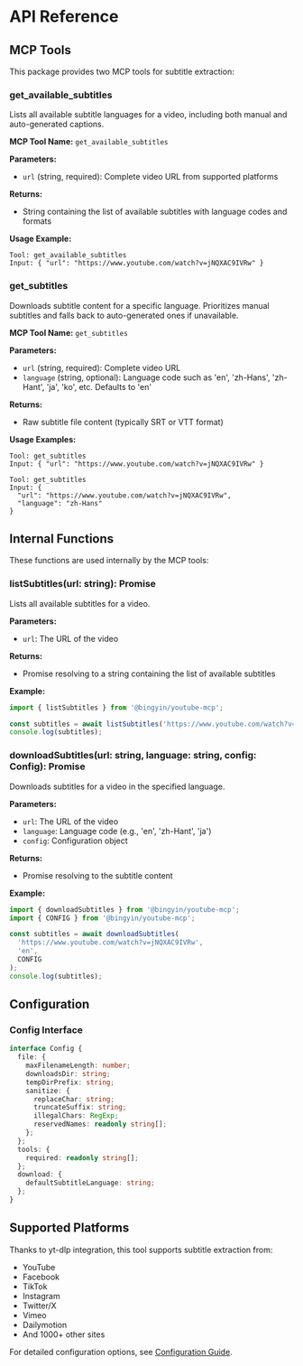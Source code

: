 # API Reference

## MCP Tools

This package provides two MCP tools for subtitle extraction:

### get_available_subtitles

Lists all available subtitle languages for a video, including both manual and auto-generated captions.

**MCP Tool Name:** `get_available_subtitles`

**Parameters:**
- `url` (string, required): Complete video URL from supported platforms

**Returns:**
- String containing the list of available subtitles with language codes and formats

**Usage Example:**
```
Tool: get_available_subtitles
Input: { "url": "https://www.youtube.com/watch?v=jNQXAC9IVRw" }
```

### get_subtitles

Downloads subtitle content for a specific language. Prioritizes manual subtitles and falls back to auto-generated ones if unavailable.

**MCP Tool Name:** `get_subtitles`

**Parameters:**
- `url` (string, required): Complete video URL
- `language` (string, optional): Language code such as 'en', 'zh-Hans', 'zh-Hant', 'ja', 'ko', etc. Defaults to 'en'

**Returns:**
- Raw subtitle file content (typically SRT or VTT format)

**Usage Examples:**
```
Tool: get_subtitles
Input: { "url": "https://www.youtube.com/watch?v=jNQXAC9IVRw" }

Tool: get_subtitles
Input: { 
  "url": "https://www.youtube.com/watch?v=jNQXAC9IVRw", 
  "language": "zh-Hans" 
}
```

## Internal Functions

These functions are used internally by the MCP tools:

### listSubtitles(url: string): Promise<string>

Lists all available subtitles for a video.

**Parameters:**
- `url`: The URL of the video

**Returns:**
- Promise resolving to a string containing the list of available subtitles

**Example:**
```javascript
import { listSubtitles } from '@bingyin/youtube-mcp';

const subtitles = await listSubtitles('https://www.youtube.com/watch?v=jNQXAC9IVRw');
console.log(subtitles);
```

### downloadSubtitles(url: string, language: string, config: Config): Promise<string>

Downloads subtitles for a video in the specified language.

**Parameters:**
- `url`: The URL of the video
- `language`: Language code (e.g., 'en', 'zh-Hant', 'ja')
- `config`: Configuration object

**Returns:**
- Promise resolving to the subtitle content

**Example:**
```javascript
import { downloadSubtitles } from '@bingyin/youtube-mcp';
import { CONFIG } from '@bingyin/youtube-mcp';

const subtitles = await downloadSubtitles(
  'https://www.youtube.com/watch?v=jNQXAC9IVRw',
  'en',
  CONFIG
);
console.log(subtitles);
```

## Configuration

### Config Interface

```typescript
interface Config {
  file: {
    maxFilenameLength: number;
    downloadsDir: string;
    tempDirPrefix: string;
    sanitize: {
      replaceChar: string;
      truncateSuffix: string;
      illegalChars: RegExp;
      reservedNames: readonly string[];
    };
  };
  tools: {
    required: readonly string[];
  };
  download: {
    defaultSubtitleLanguage: string;
  };
}
```

## Supported Platforms

Thanks to yt-dlp integration, this tool supports subtitle extraction from:

- YouTube
- Facebook  
- TikTok
- Instagram
- Twitter/X
- Vimeo
- Dailymotion
- And 1000+ other sites

For detailed configuration options, see [Configuration Guide](./configuration.md). 